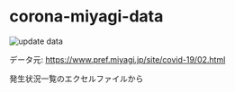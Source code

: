 # corona-miyagi-data


![update data](https://github.com/tamitami5c/corona-miyagi-data/workflows/update%20data/badge.svg)


データ元: <https://www.pref.miyagi.jp/site/covid-19/02.html>

発生状況一覧のエクセルファイルから
